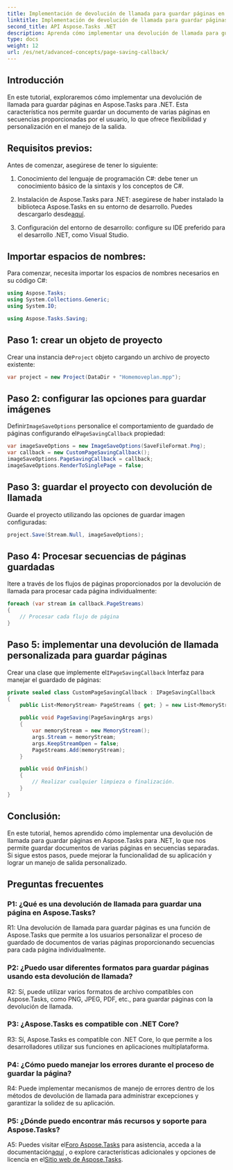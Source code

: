 ```yaml
---
title: Implementación de devolución de llamada para guardar páginas en Aspose.Tasks
linktitle: Implementación de devolución de llamada para guardar páginas en Aspose.Tasks
second_title: API Aspose.Tasks .NET
description: Aprenda cómo implementar una devolución de llamada para guardar páginas en Aspose.Tasks para .NET, lo que permite el manejo personalizado de flujos de salida de documentos de varias páginas.
type: docs
weight: 12
url: /es/net/advanced-concepts/page-saving-callback/
---
```

## Introducción

En este tutorial, exploraremos cómo implementar una devolución de llamada para guardar páginas en Aspose.Tasks para .NET. Esta característica nos permite guardar un documento de varias páginas en secuencias proporcionadas por el usuario, lo que ofrece flexibilidad y personalización en el manejo de la salida.

## Requisitos previos:

Antes de comenzar, asegúrese de tener lo siguiente:

1. Conocimiento del lenguaje de programación C#: debe tener un conocimiento básico de la sintaxis y los conceptos de C#.
   
2.  Instalación de Aspose.Tasks para .NET: asegúrese de haber instalado la biblioteca Aspose.Tasks en su entorno de desarrollo. Puedes descargarlo desde[aquí](https://releases.aspose.com/tasks/net/).

3. Configuración del entorno de desarrollo: configure su IDE preferido para el desarrollo .NET, como Visual Studio.

## Importar espacios de nombres:

Para comenzar, necesita importar los espacios de nombres necesarios en su código C#:

```csharp
using Aspose.Tasks;
using System.Collections.Generic;
using System.IO;

using Aspose.Tasks.Saving;

```

## Paso 1: crear un objeto de proyecto

 Crear una instancia de`Project` objeto cargando un archivo de proyecto existente:

```csharp
var project = new Project(DataDir + "Homemoveplan.mpp");
```

## Paso 2: configurar las opciones para guardar imágenes

 Definir`ImageSaveOptions` personalice el comportamiento de guardado de páginas configurando el`PageSavingCallback` propiedad:

```csharp
var imageSaveOptions = new ImageSaveOptions(SaveFileFormat.Png);
var callback = new CustomPageSavingCallback();
imageSaveOptions.PageSavingCallback = callback;
imageSaveOptions.RenderToSinglePage = false;
```

## Paso 3: guardar el proyecto con devolución de llamada

Guarde el proyecto utilizando las opciones de guardar imagen configuradas:

```csharp
project.Save(Stream.Null, imageSaveOptions);
```

## Paso 4: Procesar secuencias de páginas guardadas

Itere a través de los flujos de páginas proporcionados por la devolución de llamada para procesar cada página individualmente:

```csharp
foreach (var stream in callback.PageStreams)
{
    // Procesar cada flujo de página
}
```

## Paso 5: implementar una devolución de llamada personalizada para guardar páginas

 Crear una clase que implemente el`IPageSavingCallback` Interfaz para manejar el guardado de páginas:

```csharp
private sealed class CustomPageSavingCallback : IPageSavingCallback
{
    public List<MemoryStream> PageStreams { get; } = new List<MemoryStream>();

    public void PageSaving(PageSavingArgs args)
    {
        var memoryStream = new MemoryStream();
        args.Stream = memoryStream;
        args.KeepStreamOpen = false;
        PageStreams.Add(memoryStream);
    }

    public void OnFinish()
    {
        // Realizar cualquier limpieza o finalización.
    }
}
```

## Conclusión:

En este tutorial, hemos aprendido cómo implementar una devolución de llamada para guardar páginas en Aspose.Tasks para .NET, lo que nos permite guardar documentos de varias páginas en secuencias separadas. Si sigue estos pasos, puede mejorar la funcionalidad de su aplicación y lograr un manejo de salida personalizado.

## Preguntas frecuentes

### P1: ¿Qué es una devolución de llamada para guardar una página en Aspose.Tasks?

R1: Una devolución de llamada para guardar páginas es una función de Aspose.Tasks que permite a los usuarios personalizar el proceso de guardado de documentos de varias páginas proporcionando secuencias para cada página individualmente.

### P2: ¿Puedo usar diferentes formatos para guardar páginas usando esta devolución de llamada?

R2: Sí, puede utilizar varios formatos de archivo compatibles con Aspose.Tasks, como PNG, JPEG, PDF, etc., para guardar páginas con la devolución de llamada.

### P3: ¿Aspose.Tasks es compatible con .NET Core?

R3: Sí, Aspose.Tasks es compatible con .NET Core, lo que permite a los desarrolladores utilizar sus funciones en aplicaciones multiplataforma.

### P4: ¿Cómo puedo manejar los errores durante el proceso de guardar la página?

R4: Puede implementar mecanismos de manejo de errores dentro de los métodos de devolución de llamada para administrar excepciones y garantizar la solidez de su aplicación.

### P5: ¿Dónde puedo encontrar más recursos y soporte para Aspose.Tasks?

 A5: Puedes visitar el[Foro Aspose.Tasks](https://forum.aspose.com/c/tasks/15) para asistencia, acceda a la documentación[aquí](https://reference.aspose.com/tasks/net/) , o explore características adicionales y opciones de licencia en el[Sitio web de Aspose.Tasks](https://purchase.aspose.com/buy).